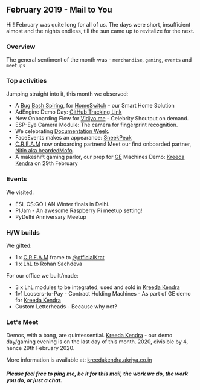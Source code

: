 ## February 2019 - Mail to You

Hi !
February was quite long for all of us.
The days were short, insufficient almost and the nights endless, till the sun came up to revitalize for the next.

### Overview
The general sentiment of the month was - 
`merchandise`, `gaming`, `events` and `meetups`


### Top activities
Jumping straight  into it, this month we observed:
* A [Bug Bash Spiring](https://github.com/karx/karx.github.io/issues/88), for [HomeSwitch](http://abacusservices.in/) - our Smart Home Solution
* AdEngine Demo Day: [GitHub Tracking Link](https://github.com/karx/karx.github.io/issues/81)
* New Onboarding Flow for [Vidiyo.me](https://vidiyo.me/talent-register/) - Celebrity Shoutout on demand.
* ESP-Eye Camera Module: The camera for fingerprint recognition. 
* We celebrating [Documentation Week](https://github.com/karx/karx.github.io/issues/91). 
* FaceEvents makes an appearance: [SneekPeak]()
* [C.R.E.A.M](https://cream.akriya.co.in) now onboarding partners! Meet our first onboarded partner, [Nitin aka beardedMofo]().
* A makeshift gaming parlor, our prep for [GE](https://we.akriya.co.in) Machines Demo: [Kreeda Kendra](https://akriya.co.in/kreeda-kendra/) on 29th February


### Events
We visited:
* ESL CS:GO LAN Winter finals in Delhi.
* PIJam -  An awesome Raspberry Pi meetup setting!
* PyDelhi Anniversary Meetup


### H/W builds
We gifted:
* 1 x [C.R.E.A.M](https://cream.akriya.co.in) frame to [@officialKrat](https://www.instagram.com/officialkrat/)
* 1 x LhL to Rohan Sachdeva

For our office we built/made:
* 3 x LhL modules to be integrated, used and sold in [Kreeda Kendra](https://akriya.co.in/kreeda-kendra/)
* 1v1 Loosers-to-Pay - Contract Holding Machines - As part of GE demo for [Kreeda Kendra](https://akriya.co.in/kreeda-kendra/)
* Custom Letterheads - Because why not?

### Let's Meet
Demos, with a bang, are quintessential.
[Kreeda Kendra](https://akriya.co.in/kreeda-kendra/) - our demo day/gaming evening is on the last day of this month. 2020, divisible by 4, hence 29th February 2020.

More information is available at: [kreedakendra.akriya.co.in](https://kreedakendra.akriya.co.in)

##### Please feel free to ping me, be it for this mail, the work we do, the work you do, or just a chat.
